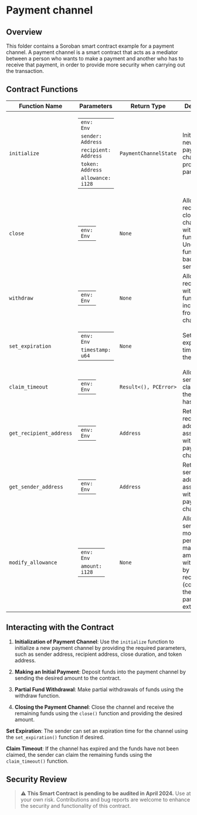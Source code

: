 # Payment channel

## Overview

This folder contains a Soroban smart contract example for a payment channel. A payment channel is a smart contract that acts as a mediator between a person who wants to make a payment and another who has to receive that payment, in order to provide more security when carrying out the transaction.

## Contract Functions

| Function Name            | Parameters                                                                                                               | Return Type                | Description                                                                                              |
|--------------------------|--------------------------------------------------------------------------------------------------------------------------|----------------------------|----------------------------------------------------------------------------------------------------------|
| `initialize`             | <table><tbody><tr><td><code>env: Env</code></td></tr><tr><td><code>sender: Address</code></td></tr><tr><td><code>recipient: Address</code></td></tr><tr><td><code>token: Address</code></td></tr><tr><td><code>allowance: i128</code></td></tr></tbody></table> | `PaymentChannelState` | Initializes a new payment channel with provided parameters.                                             |
| `close`                  | <table><tbody><tr><td><code>env: Env</code></td></tr></tbody></table>                                        | `None`                   | Allows the recipient to close the channel and withdraw funds. Unclaimed funds will go back to the sender.                                           |
| `withdraw`               | <table><tbody><tr><td><code>env: Env</code></td></tr></tbody></table>                                        | `None`                   | Allows the recipient to withdraw funds incrementally from the channel.                                  |
| `set_expiration`         | <table><tbody><tr><td><code>env: Env</code></td></tr><tr><td><code>timestamp: u64</code></td></tr></tbody></table>                                                               | `None`                   | Sets the expiration timestamp of the channel.                                                            |
| `claim_timeout`          | <table><tbody><tr><td><code>env: Env</code></td></tr></tbody></table>                                                                                | `Result<(), PCError>`    | Allows the sender to claim funds if the channel has expired.                                            |
| `get_recipient_address`  | <table><tbody><tr><td><code>env: Env</code></td></tr></tbody></table>                                                                                | `Address`                | Retrieves the recipient's address associated with the payment channel.                                  |
| `get_sender_address`     | <table><tbody><tr><td><code>env: Env</code></td></tr></tbody></table>                                                                                | `Address`                | Retrieves the sender's address associated with the payment channel.                                     |
| `modify_allowance`       | <table><tbody><tr><td><code>env: Env</code></td></tr><tr><td><code>amount: i128</code></td></tr></tbody></table> | `None`                   | Allows the sender to modify the permitted maximum amount to be withdrawn by the recipient (considering the sum of all partial extractions).                                    |


## Interacting with the Contract

1. **Initialization of Payment Channel**: Use the `initialize` function to initialize a new payment channel by providing the required parameters, such as sender address, recipient address, close duration, and token address.

2. **Making an Initial Payment**: Deposit funds into the payment channel by sending the desired amount to the contract.

3. **Partial Fund Withdrawal**: Make partial withdrawals of funds using the withdraw function.

4. **Closing the Payment Channel**: Close the channel and receive the remaining funds using the `close()` function and providing the desired amount.

 **Set Expiration**: The sender can set an expiration time for the channel using the `set_expiration()` function if desired.

 **Claim Timeout**: If the channel has expired and the funds have not been claimed, the sender can claim the remaining funds using the `claim_timeout()` function.

## Security Review

> :warning: **This Smart Contract is pending to be audited in April 2024.** Use at your own risk. Contributions and bug reports are welcome to enhance the security and functionality of this contract.


